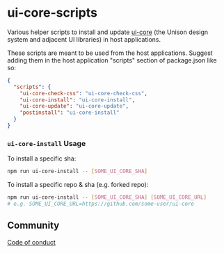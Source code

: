 # ui-core-scripts

Various helper scripts to install and update
[ui-core](https://github.com/unisonweb/ui-core) (the Unison design system and
adjacent UI libraries) in host applications.

These scripts are meant to be used from the host applications.
Suggest adding them in the host application "scripts" section of package.json like so:

```json
{
  "scripts": {
    "ui-core-check-css": "ui-core-check-css",
    "ui-core-install": "ui-core-install",
    "ui-core-update": "ui-core-update",
    "postinstall": "ui-core-install"
  }
}
```

### `ui-core-install` Usage

To install a specific sha:

```bash
npm run ui-core-install -- [SOME_UI_CORE_SHA]
```

To install a specific repo & sha (e.g. forked repo):

```bash
npm run ui-core-install -- [SOME_UI_CORE_SHA] [SOME_UI_CORE_URL]
# e.g. SOME_UI_CORE_URL=https://github.com/some-user/ui-core
```

## Community

[Code of conduct](https://www.unisonweb.org/code-of-conduct/)
